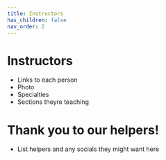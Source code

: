 ```yaml
---
title: Instructors
has_children: false
nav_order: 2
---
```


# Instructors

- Links to each person
- Photo
- Specialties
- Sections theyre teaching

# Thank you to our helpers!

- List helpers and any socials they might want here
